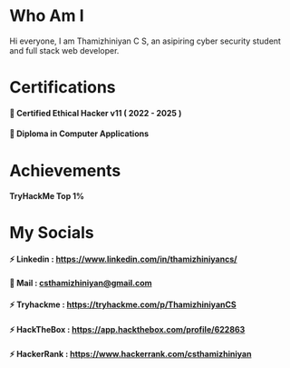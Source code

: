 <!-- ### Hi there 👋-->

<!--
**Thamizhiniyan18/Thamizhiniyan18** is a ✨ _special_ ✨ repository because its `README.md` (this file) appears on your GitHub profile.

Here are some ideas to get you started:

- 🔭 I’m currently working on ...
- 🌱 I’m currently learning ...
- 👯 I’m looking to collaborate on ...
- 🤔 I’m looking for help with ...
- 💬 Ask me about ...
- 📫 How to reach me: ...
- 😄 Pronouns: ...
- ⚡ Fun fact: ...
-->

# Who Am I

Hi everyone, I am Thamizhiniyan C S, an asipiring cyber security student and full stack web developer.

# Certifications
#### 🙌 Certified Ethical Hacker v11 ( 2022 - 2025 )
#### 🙌 Diploma in Computer Applications

# Achievements

#### TryHackMe Top 1%

# My Socials

#### ⚡  Linkedin    : https://www.linkedin.com/in/thamizhiniyancs/
#### 📧  Mail        : csthamizhiniyan@gmail.com
#### ⚡  Tryhackme   : https://tryhackme.com/p/ThamizhiniyanCS
#### ⚡  HackTheBox  : https://app.hackthebox.com/profile/622863
#### ⚡  HackerRank  : https://www.hackerrank.com/csthamizhiniyan




